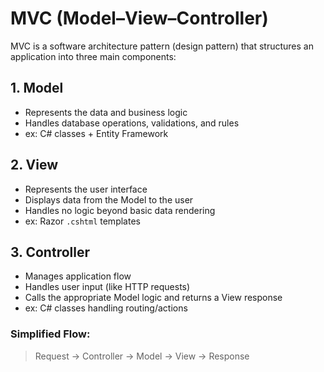 # MVC (Model–View–Controller)
MVC is a software architecture pattern (design pattern) that structures an application into three main components:

## 1. Model
- Represents the data and business logic
- Handles database operations, validations, and rules
- ex: C# classes + Entity Framework

## 2. View
- Represents the user interface
- Displays data from the Model to the user
- Handles no logic beyond basic data rendering
- ex: Razor `.cshtml` templates

## 3. Controller
- Manages application flow
- Handles user input (like HTTP requests)
- Calls the appropriate Model logic and returns a View response
- ex: C# classes handling routing/actions

### Simplified Flow:
> Request → Controller → Model → View → Response
